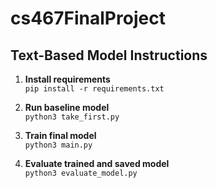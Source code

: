 # cs467FinalProject

## Text-Based Model Instructions

1. **Install requirements**  
   `pip install -r requirements.txt`

2. **Run baseline model**  
   `python3 take_first.py`

3. **Train final model**  
   `python3 main.py`

4. **Evaluate trained and saved model**  
   `python3 evaluate_model.py`
